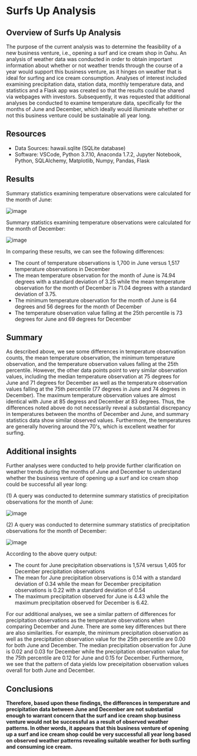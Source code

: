 # Surfs Up Analysis

## Overview of Surfs Up Analysis

The purpose of the current analysis was to determine the feasibility of a new business venture, i.e., opening a surf and ice cream shop in Oahu. An analysis of weather data was conducted in order to obtain important information about whether or not weather trends through the course of a year would support this business venture, as it hinges on weather that is ideal for surfing and ice cream consumption. Analyses of interest included examining precipitation data, station data, monthly temperature data, and statistics and a Flask app was created so that the results could be shared via webpages with investors. Subsequently, it was requested that additional analyses be conducted to examine temperature data, specifically for the months of June and December, which ideally would illuminate whether or not this business venture could be sustainable all year long. 

## Resources
- Data Sources: hawaii.sqlite (SQLite database)
- Software: VSCode, Python 3.7.10, Anaconda 1.7.2, Jupyter Notebook, Python, SQLAlchemy, Matplotlib, Numpy, Pandas, Flask 

## Results

Summary statistics examining temperature observations were calculated for the month of June:  

![image](https://user-images.githubusercontent.com/85533099/136884458-42b59500-29e2-4e25-bf32-058d869f8aab.png)

Summary statistics examining temperature observations were calculated for the month of December:

![image](https://user-images.githubusercontent.com/85533099/136884558-f2634810-afef-4f0a-ae17-2b162994e800.png)

In comparing these results, we can see the following differences:

  -  The count of temperature observations is 1,700 in June versus 1,517 temperature observations in December
  -  The mean temperature observation for the month of June is 74.94 degrees with a standard deviation of 3.25 while the mean temperature observation for the month of December is 71.04 degrees with a standard deviation of 3.75. 
  -  The minimum temperature observation for the month of June is 64 degrees and 56 degrees for the month of December
  -  The temperature observation value falling at the 25th percentile is 73 degrees for June and 69 degrees for December

## Summary 

As described above, we see some differences in temperature observation counts, the mean temperature observation, the minimum temperature observation, and the temperature observation values falling at the 25th percentile. However, the other data points point to very similar observation values, including the median temperature observation at 75 degrees for June and 71 degrees for December as well as the temperature observation values falling at the 75th percentile (77 degrees in June and 74 degrees in December). The maximum temperature observation values are almost identical with June at 85 degress and December at 83 degrees. Thus, the differences noted above do not necessarily reveal a substantial discrepancy in temperatures between the months of December and June, and summary statistics data show similar observed values. Furthermore, the temperatures are generally hovering around the 70's, which is excellent weather for surfing.  

## Additional insights

Further analyses were conducted to help provide further clarification on weather trends during the months of June and December to understand whether the business venture of opening up a surf and ice cream shop could be successful all year long:

(1) A query was conducted to determine summary statistics of precipitation observations for the month of June:

![image](https://user-images.githubusercontent.com/85533099/136891268-df65e90f-0919-42de-b893-f9364b0e2d5f.png)

(2) A query was conducted to determine summary statistics of precipitation observations for the month of December:

![image](https://user-images.githubusercontent.com/85533099/136891347-6e466b8d-44a1-4f03-9df8-18af687fa42d.png)

According to the above query output:
  - The count for June precipitation observations is 1,574 versus 1,405 for December precipitation observations
  - The mean for June precipitation observations is 0.14 with a standard deviation of 0.34 while the mean for December precipitation observations is 0.22 with a standard deviation of 0.54
  - The maximum precipitation observed for June is 4.43 while the maximum precipitation observed for December is 6.42.  


For our additional analyses, we see a similar pattern of differences for precipitation observations as the temperature observations when comparing December and June. There are some key differences but there are also similarities. For example, the minimum precipitation observation as well as the precipitation observation value for the 25th percentile are 0.00 for both June and December. The median precipitation observation for June is 0.02 and 0.03 for December while the precipitation observation value for the 75th percentile are 0.12 for June and 0.15 for December. Furthermore, we see that the pattern of data yields low preceipitation observation values overall for both June and December. 

## Conclusions

**Therefore, based upon these findings, the differences in temperature and precipitation data between June and December are not substantial enough to warrant concern that the surf and ice cream shop business venture would not be successful as a result of observed weather patterns. In other words, it appears that this business venture of opening up a surf and ice cream shop could be very successful all year long based on observed weather patterns revealing suitable weather for both surfing and consuming ice cream.** 

